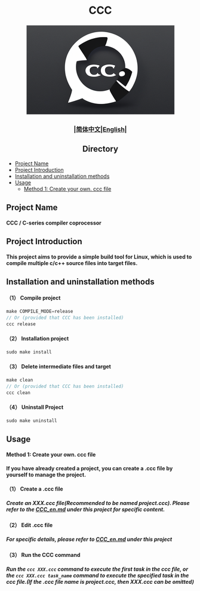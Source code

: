 # <div align="center">CCC</div>
### <div align="center">![CCC_ICON](img/icon.png)</div>

### <div align="center">|[简体中文](doc/cn/README.md)|[English](README.md)|</div>

## <div align="center">Directory</div>
- [Project Name](#project-name)
- [Project Introduction](#project-introduction)
- [Installation and uninstallation methods](#installation-and-uninstallation-methods)
- [Usage](#usage)
  - [Method 1: Create your own. ccc file](#method-1-create-your-own-ccc-file)
## Project Name
#### CCC / C-series compiler coprocessor

## Project Introduction
#### This project aims to provide a simple build tool for Linux, which is used to compile multiple c/c++ source files into target files.

## Installation and uninstallation methods
#### （1） Compile project
```c
make COMPILE_MODE=release
// Or (provided that CCC has been installed)
ccc release
```
#### （2） Installation project
```c
sudo make install
```
#### （3） Delete intermediate files and target
```c
make clean
// Or (provided that CCC has been installed)
ccc clean
``` 
#### （4） Uninstall Project
```c
sudo make uninstall
```

## Usage
<!-- #### Method 1: Create a C/C++ project using CCC
##### Create a C/C++ project
```c
// Create a C project
ccc newc project_name
// Create a C++ project
ccc newcpp project_name
```
##### Compile project
```c
// Enter the project directory
cd project_name
// Compile only
ccc project_name.ccc
// Compile and run
ccc project_name.ccc run
// Delete intermediate and target files
ccc project_name.ccc clean
``` -->

#### Method 1: Create your own. ccc file
#### If you have already created a project, you can create a .ccc file by yourself to manage the project.
#### （1） Create a .ccc file
##### Create an XXX.ccc file(Recommended to be named project.ccc). Please refer to the [CCC_en.md](doc/en/CCC_en.md) under this project for specific content.
#### （2） Edit .ccc file
##### For specific details, please refer to [CCC_en.md](doc/en/CCC_en.md) under this project
#### （3） Run the CCC command
##### Run the ```ccc XXX.ccc``` command to execute the first task in the ccc file, or the ```ccc XXX.ccc task_name``` command to execute the specified task in the ccc file.(If the .ccc file name is project.ccc, then XXX.ccc can be omitted)

<!--## About dependencies
#### CCC will create. o files for each. c/. cpp file and establish dependencies for these. o files. The dependent files are the corresponding. c/. cpp and the header files contained in. c/. cpp. Therefore, when you modify the corresponding. c/. cpp file for a certain. o and the header files contained in. c/. cpp, the. o file will be recompiled.
#### In addition, the final output file depends on all. o files.-->